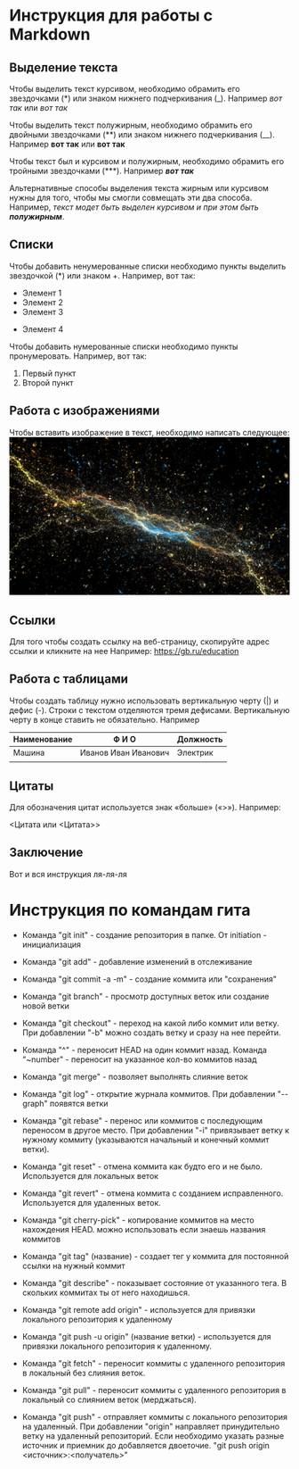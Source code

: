 # Инструкция для работы с Markdown

## Выделение текста

Чтобы выделить текст курсивом, необходимо обрамить его звездочками (*) или знаком нижнего подчеркивания (_). Например *вот так* или _вот так_

Чтобы выделить текст полужирным, необходимо обрамить его двойными звездочками (**) или знаком нижнего подчеркивания (__). Например **вот так** или __вот так__

Чтобы текст был и курсивом и полужирным, необходимо обрамить его тройными звездочками (***). Например ***вот так***

Альтернативные способы выделения текста жирным или курсивом нужны для того, чтобы мы смогли совмещать эти два способа. Например, _текст модет быть выделен курсивом и при этом быть **полужирным**_.

## Списки

Чтобы добавить ненумерованные списки необходимо пункты выделить звездочкой (*) или знаком +. Например, вот так:
* Элемент 1
* Элемент 2
* Элемент 3
+ Элемент 4

Чтобы добавить нумерованные списки необходимо пункты пронумеровать. Например, вот так:
1. Первый пункт
2. Второй пункт

## Работа с изображениями

Чтобы вставить изображение в текст, необходимо написать следующее:
![Привет, это фрактал](fraktal_molniia_iskry_146821_1920x1080.jpg)

## Ссылки

Для того чтобы создать ссылку на веб-страницу, скопируйте адрес ссылки и кликните на нее Например: https://gb.ru/education


## Работа с таблицами

Чтобы создать таблицу нужно использовать вертикальную черту (|) и дефис (-). 
Строки с текстом отделяются тремя дефисами. Вертикальную черту в конце ставить не обязательно. Например 

| Наименование | Ф И О | Должность |
| --- | --- | --- |
| Машина | Иванов Иван Иванович | Электрик |
|  |  |  |

## Цитаты
 
 Для обозначения цитат используется знак «больше» («>»). Например: 

 <Цитата или <Цитата>>

## Заключение

Вот и вся инструкция ля-ля-ля


# Инструкция по командам гита

* Команда "git init" - создание репозитория в папке. От initiation - инициализация

* Команда "git add" - добавление изменений в отслеживание

* Команда "git commit -a -m" - создание коммита или "сохранения" 

* Команда "git branch" - просмотр доступных веток или создание новой ветки

* Команда "git checkout" - переход на какой либо коммит или ветку. При добавлении "-b" можно создать ветку и сразу на нее перейти.

* Команда "^" - переносит HEAD на один коммит назад. Команда "~number" - переносит на указанное кол-во коммитов назад

* Команда "git merge" - позволяет выполнять слияние веток

* Команда "git log" - открытие журнала коммитов. При добавлении "--graph" появятся ветки

* Команда "git rebase" - перенос или коммитов с последующим переносом в другое место. При добавлении "-i" привязывает ветку к нужному коммиту (указываются начальный и конечный коммит ветки).

* Команда "git reset" - отмена коммита как будто его и не было. Используется для локальных веток

* Команда "git revert" - отмена коммита с созданием исправленного. Используется для удаленных веток.

* Команда "git cherry-pick" - копирование коммитов на место нахождения HEAD. можно использовать если знаешь названия коммитов

* Команда "git tag" (название) - создает тег у коммита для постоянной ссылки на нужный коммит

* Команда "git describe" - показывает состояние от указанного тега. В скольких коммитах ты от него находишься.

* Команда "git remote add origin" - используется для привязки локального репозитория к удаленному

* Команда "git push -u origin" (название ветки) - используется для привязки локального репозитория к удаленному.

* Команда "git fetch" - переносит коммиты с удаленного репозитория в локальный без слияния веток.

* Команда "git pull" - переносит коммиты с удаленного репозитория в локальный со слиянием веток (мерджаться).

* Команда "git push" - отправляет коммиты с локального репозитория на удаленный. При добавлении "origin" направляет принудительно ветку на удаленный репозиторий. 
Если необходимо указать разные источник и приемник до добавляется двоеточие. "git push origin <источник>:<получатель>"